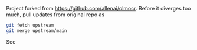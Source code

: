 Project forked from https://github.com/allenai/olmocr.  Before it diverges too much, pull updates from original repo as
``` bash
git fetch upstream
git merge upstream/main
```

See 